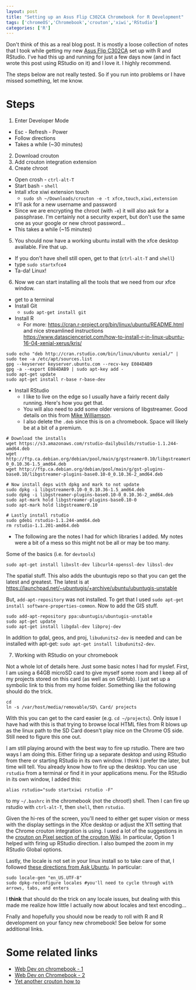 ```yaml
---
layout: post
title: "Setting up an Asus Flip C302CA Chromebook for R Development"
tags: ['chromeOS','Chromebook','crouton','xiwi','RStudio']
categories: ['R']
---
```




Don't think of this as a real blog post.  It is mostly a loose collection of notes that I took while getting my new [Asus Flip C302CA](https://www.asus.com/us/Notebooks/ASUS-Chromebook-Flip-C302CA/) set up with R and RStudio.  I've had this up and running for just a few days now (and in fact wrote this post using RStudio on it) and I love it.  I highly recommend.  

The steps below are not really tested.  So if you run into problems or I have missed something, let me know.  

# Steps
1. Enter Developer Mode
  - Esc - Refresh - Power
  - Follow directions
  - Takes a while (~30 minutes)
2. Download crouton
3. Add crouton integration extension
4. Create chroot
  - Open crosh - `ctrl-alt-T`
  - Start bash - `shell`
  - Intall xfce xiwi extension touch
    - `sudo sh ~/Downloads/crouton -e -t xfce,touch,xiwi,extension`
  - It'll ask for a new username and password
  - Since we are encrypting the chroot (with `-e`) it will also ask for a passphrase. I'm certainly not a security expert, but don't use the same one as your google or new chroot password...
  - This takes a while (~15 minutes)
5. You should now have a working ubuntu install with the xfce desktop available.  Fire that up.
  - If you don't have shell still open, get to that (`ctrl-alt-T` and `shell`)
  - type `sudo startxfce4`
  - Ta-da!  Linux!
6. Now we can start installing all the tools that we need from our xfce window.
  - get to a terminal
  - Install Git
    - `sudo apt-get install git`
  - Install R
    - For more: <https://cran.r-project.org/bin/linux/ubuntu/README.html> and nice streamlined instructions  <https://www.datascienceriot.com/how-to-install-r-in-linux-ubuntu-16-04-xenial-xerus/kris/>

```
sudo echo "deb http://cran.rstudio.com/bin/linux/ubuntu xenial/" | sudo tee -a /etc/apt/sources.list
gpg --keyserver keyserver.ubuntu.com --recv-key E084DAB9
gpg -a --export E084DAB9 | sudo apt-key add -
sudo apt-get update
sudo apt-get install r-base r-base-dev
```
  - Install RStudio
    - I like to live on the edge so I usually have a fairly recent daily running.  Here's how you get that.
    - You will also need to add some older versions of libgstreamer.  Good details on this from [Mike Williamson](https://mikewilliamson.wordpress.com/2016/11/14/installing-r-studio-on-ubuntu-16-10/).
    - I also delete the `.deb` since this is on a chromebook.  Space will likely be at a bit of a premium.
    
```
# Download the installs
wget https://s3.amazonaws.com/rstudio-dailybuilds/rstudio-1.1.244-amd64.deb
wget http://ftp.ca.debian.org/debian/pool/main/g/gstreamer0.10/libgstreamer0.10-0_0.10.36-1.5_amd64.deb
wget http://ftp.ca.debian.org/debian/pool/main/g/gst-plugins-base0.10/libgstreamer-plugins-base0.10-0_0.10.36-2_amd64.deb
 
# Now install deps with dpkg and mark to not update
sudo dpkg -i libgstreamer0.10-0_0.10.36-1.5_amd64.deb
sudo dpkg -i libgstreamer-plugins-base0.10-0_0.10.36-2_amd64.deb
sudo apt-mark hold libgstreamer-plugins-base0.10-0
sudo apt-mark hold libgstreamer0.10

# Lastly install rstudio
sudo gdebi rstudio-1.1.244-amd64.deb
rm rstudio-1.1.201-amd64.deb
```
  - The following are the notes I had for which libraries I added.  My notes were a bit of a mess so this might not be all or may be too many.

Some of the basics (i.e. for `devtools`)

```
sudo apt-get install libxslt-dev libcurl4-openssl-dev libssl-dev
```

The spatial stuff.  This also adds the ubuntugis repo so that you can get the latest and greatest.  The latest is at <https://launchpad.net/~ubuntugis/+archive/ubuntu/ubuntugis-unstable>

But, `add-apt-repository` was not installed.  To get that I used `sudo apt-get install software-properties-common`.  Now to add the GIS stuff.

```
sudo add-apt-repository ppa:ubuntugis/ubuntugis-unstable
sudo apt-get update
sudo apt-get install libgdal-dev libproj-dev
```

In addition to gdal, geos, and proj, `libudunits2-dev` is needed and can be installed with apt-get: `sudo apt-get install libudunits2-dev`.


7. Working with RStudio on your chromebook

Not a whole lot of details here.  Just some basic notes I had for myslef.  First, I am using a 64GB microSD card to give myself some room and I keep all of my projects stored on this card (as well as on GitHub).  I just set up a symbolic link to this from my home folder.  Something like the following should do the trick.

```
cd 
ln -s /var/host/media/removable/SD\ Card/ projects
```
With this you can get to the card easier (e.g. `cd ~/projects`).  Only issue I have had with this is that trying to browse local HTML files from R blows up as the linux path to the SD Card doesn't play nice on the Chrome OS side.  Still need to figure this one out.

I am still playing around with the best way to fire up rstudio.  There are two ways I am doing this.  Either firing up a separate desktop and using RStudio from there or starting RStudio in its own window.  I think I prefer the later, but time will tell.  You already know how to fire up the desktop.  You can use `rstudio` from a terminal or find it in your applications menu. For the RStudio in its own window, I added this:

```
alias rstudio="sudo startxiwi rstudio -F"
```

to my `~/.bashrc` in the chromebook (not the chroot!) shell.  Then I can fire up rstudio with `ctrl-alt-T`, then `shell`, then  `rstudio`.

Given the hi-res of the screen, you'll need to either get super vision or mess with the display settings in the Xfce desktop or adjust the X11 setting that the Chrome crouton integration is using.  I used a lot of the suggestions in the [crouton on Pixel section of the crouton Wiki](https://github.com/dnschneid/crouton/wiki/Chromebook-Pixel).  In particular, Option 1 helped with firing up RStudio direction.  I also bumped the zoom in my RStudio Global options.

Lastly, the locale is not set in your linux install so to take care of that, I followed [these directions from Ask Ubuntu](https://askubuntu.com/questions/162391/how-do-i-fix-my-locale-issue).  In particular:

```
sudo locale-gen "en_US.UTF-8"
sudo dpkg-reconfigure locales #you'll need to cycle through with arrows, tabs, and enters
```
I **think** that should do the trick on any locale issues, but dealing with this made me realize how little I actually now about locales and text encoding...

Fnally and hopefully you should now be ready to roll with R and R development on your fancy new chromebook!  See below for some additional links.

# Some related links
- [Web Dev on chromebook - 1](https://medium.com/@martinmalinda/ultimate-guide-for-web-development-on-chromebook-part-1-crouton-2ec2e6bb2a2d)
- [Web Dev on Chromebook - 2](https://medium.com/@martinmalinda/ultimate-guide-for-web-development-on-chromebook-part-2-chromeos-tricks-and-workflows-4dfcc308d391)
- [Yet another crouton how to](https://www.codedonut.com/chromebook/install-crouton-chromebook/)
